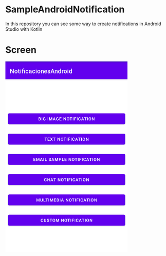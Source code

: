 # SampleAndroidNotification
In this repository you can see some way to create notifications in Android Studio with Kotlin

# Screen

![Screenshot](screen.png)
